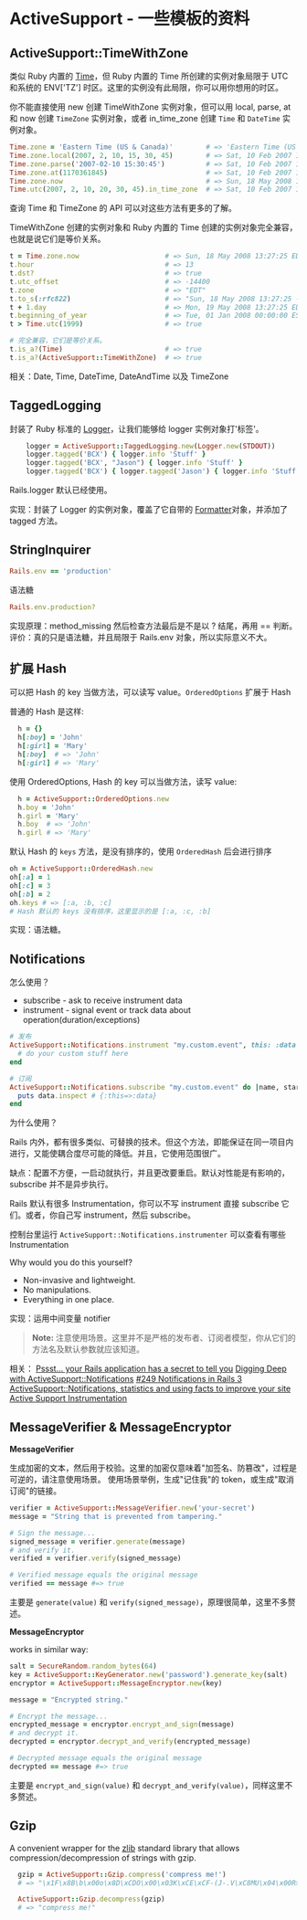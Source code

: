 # ActiveSupport - 一些模板的资料
## ActiveSupport::TimeWithZone

类似 Ruby 内置的 [Time](http://ruby-doc.org/core-2.1.0/Time.html)，但 Ruby 内置的 Time 所创建的实例对象局限于 UTC 和系统的 ENV['TZ'] 时区。这里的实例没有此局限，你可以用你想用的时区。

你不能直接使用 new 创建 TimeWithZone 实例对象，但可以用 local, parse, at 和 now 创建 `TimeZone` 实例对象，或者 in_time_zone 创建 `Time` 和 `DateTime` 实例对象。

```ruby
Time.zone = 'Eastern Time (US & Canada)'        # => 'Eastern Time (US & Canada)'
Time.zone.local(2007, 2, 10, 15, 30, 45)        # => Sat, 10 Feb 2007 15:30:45 EST -05:00
Time.zone.parse('2007-02-10 15:30:45')          # => Sat, 10 Feb 2007 15:30:45 EST -05:00
Time.zone.at(1170361845)                        # => Sat, 10 Feb 2007 15:30:45 EST -05:00
Time.zone.now                                   # => Sun, 18 May 2008 13:07:55 EDT -04:00
Time.utc(2007, 2, 10, 20, 30, 45).in_time_zone  # => Sat, 10 Feb 2007 15:30:45 EST -05:00
```

查询 Time 和 TimeZone 的 API 可以对这些方法有更多的了解。

TimeWithZone 创建的实例对象和 Ruby 内置的 Time 创建的实例对象完全兼容，也就是说它们是等价关系。

```ruby
t = Time.zone.now                     # => Sun, 18 May 2008 13:27:25 EDT -04:00
t.hour                                # => 13
t.dst?                                # => true
t.utc_offset                          # => -14400
t.zone                                # => "EDT"
t.to_s(:rfc822)                       # => "Sun, 18 May 2008 13:27:25 -0400"
t + 1.day                             # => Mon, 19 May 2008 13:27:25 EDT -04:00
t.beginning_of_year                   # => Tue, 01 Jan 2008 00:00:00 EST -05:00
t > Time.utc(1999)                    # => true

# 完全兼容，它们是等价关系。
t.is_a?(Time)                         # => true
t.is_a?(ActiveSupport::TimeWithZone)  # => true
```

相关：Date, Time, DateTime, DateAndTime 以及 TimeZone

## TaggedLogging

封装了 Ruby 标准的 [Logger](http://ruby-doc.org/stdlib-2.1.0/libdoc/logger/rdoc/index.html)，让我们能够给 logger 实例对象打'标签'。

```ruby
    logger = ActiveSupport::TaggedLogging.new(Logger.new(STDOUT))
    logger.tagged('BCX') { logger.info 'Stuff' }                            # Logs "[BCX] Stuff"
    logger.tagged('BCX', "Jason") { logger.info 'Stuff' }                   # Logs "[BCX] [Jason] Stuff"
    logger.tagged('BCX') { logger.tagged('Jason') { logger.info 'Stuff' } } # Logs "[BCX] [Jason] Stuff"
```

Rails.logger 默认已经使用。

实现：封装了 Logger 的实例对象，覆盖了它自带的 [Formatter](http://ruby-doc.org/stdlib-2.1.0/libdoc/logger/rdoc/Logger/Formatter.html)对象，并添加了 tagged 方法。

## StringInquirer

```ruby
Rails.env == 'production'
```

语法糖

```ruby
Rails.env.production?
```

实现原理：method_missing 然后检查方法最后是不是以 ? 结尾，再用 == 判断。
评价：真的只是语法糖，并且局限于 Rails.env 对象，所以实际意义不大。

## 扩展 Hash

可以把 Hash 的 key 当做方法，可以读写 value。`OrderedOptions` 扩展于 Hash

普通的 Hash 是这样:

```ruby
  h = {}
  h[:boy] = 'John'
  h[:girl] = 'Mary'
  h[:boy]  # => 'John'
  h[:girl] # => 'Mary'
```

使用 OrderedOptions, Hash 的 key 可以当做方法，读写 value:

```ruby
  h = ActiveSupport::OrderedOptions.new
  h.boy = 'John'
  h.girl = 'Mary'
  h.boy  # => 'John'
  h.girl # => 'Mary'
```

默认 Hash 的 `keys` 方法，是没有排序的，使用 `OrderedHash` 后会进行排序

```ruby
oh = ActiveSupport::OrderedHash.new
oh[:a] = 1
oh[:c] = 3
oh[:b] = 2
oh.keys # => [:a, :b, :c]
# Hash 默认的 keys 没有排序，这里显示的是 [:a, :c, :b]
```

实现：语法糖。

## Notifications

怎么使用？

- subscribe - ask to receive instrument data
- instrument - signal event or track data about operation(duration/exceptions)

```ruby
# 发布
ActiveSupport::Notifications.instrument "my.custom.event", this: :data do
  # do your custom stuff here
end

# 订阅
ActiveSupport::Notifications.subscribe "my.custom.event" do |name, started, finished, unique_id, data|
  puts data.inspect # {:this=>:data}
end
```

为什么使用？

Rails 内外，都有很多类似、可替换的技术。但这个方法，即能保证在同一项目内进行，又能使耦合度尽可能的降低。并且，它使用范围很广。

缺点：配置不方便，一启动就执行，并且更改要重启。默认对性能是有影响的，subscribe 并不是异步执行。

Rails 默认有很多 Instrumentation，你可以不写 instrument 直接 subscribe 它们。或者，你自己写 instrument，然后 subscribe。

控制台里运行 `ActiveSupport::Notifications.instrumenter` 可以查看有哪些 Instrumentation

Why would you do this yourself?

- Non-invasive and lightweight.
- No manipulations.
- Everything in one place.

实现：运用中间变量 notifier

> **Note:** 注意使用场景。这里并不是严格的发布者、订阅者模型，你从它们的方法名及默认参数就应该知道。

相关：
[Pssst... your Rails application has a secret to tell you](http://signalvnoise.com/posts/3091-pssst-your-rails-application-has-a-secret-to-tell-you)
[Digging Deep with ActiveSupport::Notifications](https://speakerdeck.com/nextmat/digging-deep-with-activesupportnotifications)
[#249 Notifications in Rails 3](http://railscasts.com/episodes/249-notifications-in-rails-3)
[ActiveSupport::Notifications, statistics and using facts to improve your site](http://www.reinteractive.net/posts/141-activesupport-notifications-statistics-and-using-facts-to-improve-your-site)
[Active Support Instrumentation](http://edgeguides.rubyonrails.org/active_support_instrumentation.html)

## MessageVerifier & MessageEncryptor

**MessageVerifier**

生成加密的文本，然后用于校验。这里的加密仅意味着"加签名、防篡改"，过程是可逆的，请注意使用场景。
使用场景举例，生成"记住我"的 token，或生成"取消订阅"的链接。

```ruby
verifier = ActiveSupport::MessageVerifier.new('your-secret')
message = "String that is prevented from tampering."

# Sign the message...
signed_message = verifier.generate(message)
# and verify it.
verified = verifier.verify(signed_message)

# Verified message equals the original message
verified == message #=> true
```

主要是 `generate(value)` 和 `verify(signed_message)`，原理很简单，这里不多赘述。

**MessageEncryptor**

works in similar way:

```ruby
salt = SecureRandom.random_bytes(64)
key = ActiveSupport::KeyGenerator.new('password').generate_key(salt)
encryptor = ActiveSupport::MessageEncryptor.new(key)

message = "Encrypted string."

# Encrypt the message...
encrypted_message = encryptor.encrypt_and_sign(message)
# and decrypt it.
decrypted = encryptor.decrypt_and_verify(encrypted_message)

# Decrypted message equals the original message
decrypted == message #=> true
```

主要是 `encrypt_and_sign(value)` 和 `decrypt_and_verify(value)`，同样这里不多赘述。

## Gzip

A convenient wrapper for the [zlib](http://ruby-doc.org/stdlib-2.1.0/libdoc/zlib/rdoc/index.html) standard library that allows
compression/decompression of strings with gzip.

```ruby
  gzip = ActiveSupport::Gzip.compress('compress me!')
  # => "\x1F\x8B\b\x00o\x8D\xCDO\x00\x03K\xCE\xCF-(J-.V\xC8MU\x04\x00R>n\x83\f\x00\x00\x00"

  ActiveSupport::Gzip.decompress(gzip)
  # => "compress me!"
```
